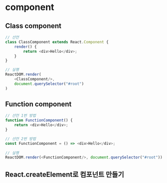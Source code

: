 # component

## Class component
```javascript
// 선언
class ClassComponent extends React.Component {
    render() {
        return <div>Hello</div>;
    }
}

// 실행
ReactDOM.render(
    <ClassComponent/>,
    document.querySelector("#root")
)
```
## Function component
```javascript
// 선언 1번 방법
function FunctionComponent() {
    return <div>Hello</div>;
}

// 선언 2번 방법
const FunctionComponent = () => <div>Hello</div>;
    
// 실행
ReactDOM.render(<FunctionComponent/>, document.querySelector("#root"))
```

## React.createElement로 컴포넌트 만들기

